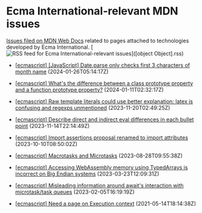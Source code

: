 # Ecma International-relevant MDN issues

[Issues filed on MDN Web Docs](https://github.com/mdn/content/issues) related to pages attached to technologies developed by Ecma International. [![RSS feed for Ecma International-relevant issues](https://www.w3.org/QA/2007/04/feed_icon)]([object Object].rss)

* [\[ecmascript\] \[JavaScript\] Date.parse only checks first 3 characters of month name](https://github.com/mdn/content/issues/31930) (2024-01-26T05:14:17Z)
  
* [\[ecmascript\] What's the difference between a class prototype property and a function prototype property?](https://github.com/mdn/content/issues/31649) (2024-01-11T02:32:17Z)
  
* [\[ecmascript\] Raw template literals could use better explanation: latex is confusing and regexps unmentioned](https://github.com/mdn/content/issues/30389) (2023-11-20T02:49:25Z)
  
* [\[ecmascript\] Describe direct and indirect eval differences in each bullet point](https://github.com/mdn/content/issues/30281) (2023-11-14T22:14:49Z)
  
* [\[ecmascript\] Import assertions proposal renamed to import attributes](https://github.com/mdn/content/issues/29572) (2023-10-10T08:50:02Z)
  
* [\[ecmascript\] Macrotasks and Microtasks](https://github.com/mdn/content/issues/28795) (2023-08-28T09:55:38Z)
  
* [\[ecmascript\] Accessing WebAssembly memory using TypedArrays is incorrect on Big Endian systems](https://github.com/mdn/content/issues/25569) (2023-03-23T12:09:31Z)
  
* [\[ecmascript\] Misleading information around await's interaction with microtask/task queues](https://github.com/mdn/content/issues/24177) (2023-02-05T16:19:19Z)
  
* [\[ecmascript\] Need a page on Execution context](https://github.com/mdn/content/issues/5006) (2021-05-14T18:14:38Z)
  
